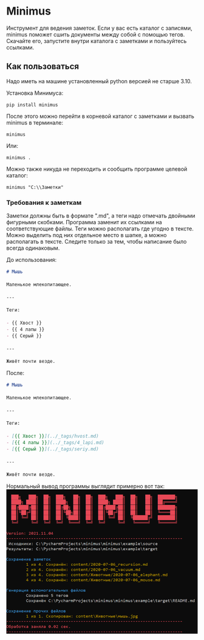 # Minimus

Инструмент для ведения заметок. Если у вас есть каталог с записями, minimus
поможет сшить документы между собой с помощью тегов. Скачайте его, запустите
внутри каталога с заметками и пользуйтесь ссылками.

## Как пользоваться

Надо иметь на машине установленный python версией не старше 3.10.

Установка Минимуса:

```shell
pip install minimus
```

После этого можно перейти в корневой каталог с заметками и вызвать minimus в
терминале:

```shell
minimus
```

Или:

```shell
minimus .
```

Можно также никуда не переходить и сообщить программе целевой каталог:

```shell
minimus "C:\\Заметки"
```

### Требования к заметкам

Заметки должны быть в формате ".md", а теги надо отмечать двойными фигурными
скобками. Программа заменит их ссылками на соответствующие файлы. Теги можно
располагать где угодно в тексте. Можно выделить под них отдельное место в
шапке, а можно располагать в тексте. Следите только за тем, чтобы написание
было всегда одинаковым.

До использования:

```markdown
# Мышь

Маленькое млекопитающее.

---

Теги:

- {{ Хвост }}
- {{ 4 лапы }}
- {{ Серый }}

---

Живёт почти везде.
```

После:

```markdown
# Мышь

Маленькое млекопитающее.

---

Теги:

- [{{ Хвост }}](../_tags/hvost.md)
- [{{ 4 лапы }}](../_tags/4_lapi.md)
- [{{ Серый }}](../_tags/seriy.md)

---

Живёт почти везде.
```

Нормальный вывод программы выглядит примерно вот так:
![demo](./demo.png)

